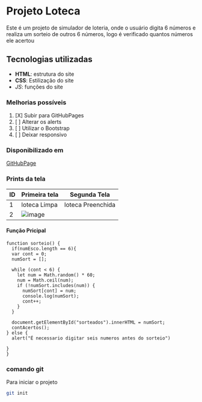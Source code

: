 # Projeto Loteca
Este é um projeto de simulador de loteria, 
onde o usuário digita 6 números e realiza um sorteio de outros 6  números, 
logo é verificado quantos números ele acertou

## Tecnologias utilizadas
- **HTML**: estrutura do site
- __CSS__: Estilização do site
- *_JS_*: funções do site

### Melhorias possíveis
1. [X] Subir para GitHubPages
2. [ ] Alterar os alerts
3. [ ] Utilizar o Bootstrap
4. [ ] Deixar responsivo

### Disponibilizado em
[GitHubPage](https://renanberserk.github.io/loteca/)

### Prints da tela

  | ID | Primeira tela | Segunda Tela     |
  |----|---------------|------------------|
  |  1 | loteca Limpa  | loteca Preenchida|
  |  2 |![image](https://user-images.githubusercontent.com/78621483/161781664-c2bf38f0-6b00-4905-abb8-55dbfdb57f1d.png) | 


#### Função Pricipal
```Js:
function sorteio() {
  if(numEsco.length == 6){
  var cont = 0;
  numSort = [];

  while (cont < 6) {
    let num = Math.random() * 60;
    num = Math.ceil(num);
    if (!numSort.includes(num)) {
      numSort[cont] = num;
      console.log(numSort);
      cont++;
    }
  }
  
  document.getElementById("sorteados").innerHTML = numSort;
  contAcertos();
} else {
  alert("É necessario digitar seis numeros antes do sorteio")

}
}
```
  
### comando git
Para iniciar o projeto
```bash
git init
```
